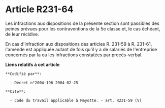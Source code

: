 # Article R231-64

Les infractions aux dispositions de la présente section sont passibles des peines prévues pour les contraventions de la 5e
classe et, le cas échéant, de leur récidive. 

En cas d'infraction aux dispositions des articles R. 231-59 à R. 231-61, l'amende est appliquée autant de fois qu'il y a de
salariés de l'entreprise concernés par la ou les infractions constatées par procès-verbal.

**Liens relatifs à cet article**

	**Codifié par**:

	  - Décret n°2004-196 2004-02-25

	**Cite**:

	  - Code du travail applicable à Mayotte. - art. R231-59 (V)
